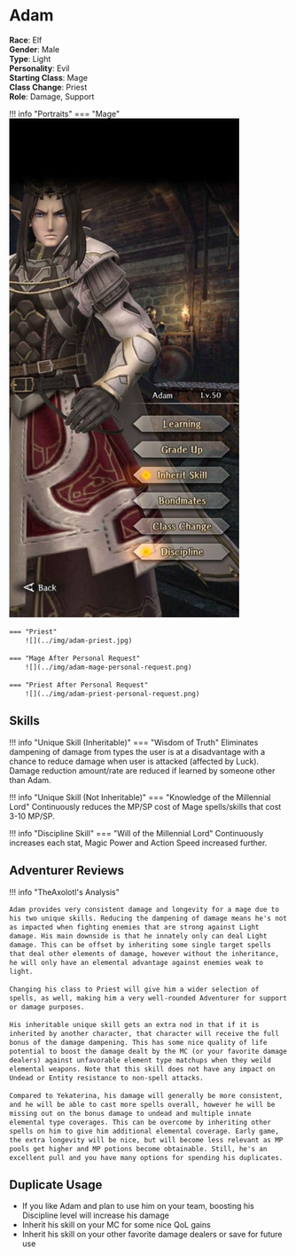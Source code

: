 # Adam

**Race**: Elf  
**Gender**: Male  
**Type**: Light  
**Personality**: Evil  
**Starting Class**: Mage  
**Class Change**: Priest  
**Role**: Damage, Support

!!! info "Portraits"
    === "Mage"
        ![](../img/adam-mage.jpg)

    === "Priest"
        ![](../img/adam-priest.jpg)

    === "Mage After Personal Request"
        ![](../img/adam-mage-personal-request.png)

    === "Priest After Personal Request"
        ![](../img/adam-priest-personal-request.png)
        
## Skills

!!! info "Unique Skill (Inheritable)"
    === "Wisdom of Truth"
        Eliminates dampening of damage from types the user is at a disadvantage with a chance to reduce damage when user is attacked (affected by Luck). Damage reduction amount/rate are reduced if learned by someone other than Adam.

!!! info "Unique Skill (Not Inheritable)"
    === "Knowledge of the Millennial Lord"
        Continuously reduces the MP/SP cost of Mage spells/skills that cost 3-10 MP/SP.

!!! info "Discipline Skill"
    === "Will of the Millennial Lord"
        Continuously increases each stat, Magic Power and Action Speed increased further.

## Adventurer Reviews

!!! info "TheAxolotl's Analysis"

    Adam provides very consistent damage and longevity for a mage due to his two unique skills. Reducing the dampening of damage means he's not as impacted when fighting enemies that are strong against Light damage. His main downside is that he innately only can deal Light damage. This can be offset by inheriting some single target spells that deal other elements of damage, however without the inheritance, he will only have an elemental advantage against enemies weak to light.

    Changing his class to Priest will give him a wider selection of spells, as well, making him a very well-rounded Adventurer for support or damage purposes.

    His inheritable unique skill gets an extra nod in that if it is inherited by another character, that character will receive the full bonus of the damage dampening. This has some nice quality of life potential to boost the damage dealt by the MC (or your favorite damage dealers) against unfavorable element type matchups when they weild elemental weapons. Note that this skill does not have any impact on Undead or Entity resistance to non-spell attacks.

    Compared to Yekaterina, his damage will generally be more consistent, and he will be able to cast more spells overall, however he will be missing out on the bonus damage to undead and multiple innate elemental type coverages. This can be overcome by inheriting other spells on him to give him additional elemental coverage. Early game, the extra longevity will be nice, but will become less relevant as MP pools get higher and MP potions become obtainable. Still, he's an excellent pull and you have many options for spending his duplicates.

## Duplicate Usage

* If you like Adam and plan to use him on your team, boosting his Discipline level will increase his damage
* Inherit his skill on your MC for some nice QoL gains
* Inherit his skill on your other favorite damage dealers or save for future use
